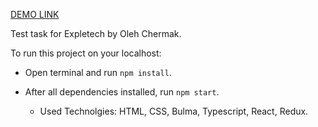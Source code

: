 [DEMO LINK](https://chermak-oleh.github.io/test-task-for-expletech/)

Test task for Expletech by Oleh Chermak.

To run this project on your localhost:
- Open terminal and run `npm install`.
- After all dependencies installed, run `npm start`.

  - Used Technolgies: HTML, CSS, Bulma, Typescript, React, Redux.





